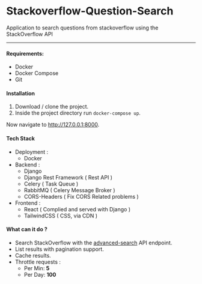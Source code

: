 # Stackoverflow-Question-Search
Application to search questions from stackoverflow using the StackOverflow API

---

#### Requirements:
* Docker
* Docker Compose
* Git

#### Installation
1. Download / clone the project.
2. Inside the project directory run `docker-compose up`.

Now navigate to http://127.0.0.1:8000.


#### Tech Stack
* Deployment :
  * Docker
* Backend :
  * Django
  * Django Rest Framework ( Rest API )
  * Celery ( Task Queue )
  * RabbitMQ ( Celery Message Broker )
  * CORS-Headers ( Fix CORS Related problems )
* Frontend :
  * React ( Complied and served with Django )
  * TailwindCSS ( CSS, via CDN )

#### What can it do ?
* Search StackOverflow with the [advanced-search](https://api.stackexchange.com/docs/advanced-search) API endpoint.
* List results with pagination support.
* Cache results.
* Throttle requests :
  * Per Min: **5**
  * Per Day: **100**
